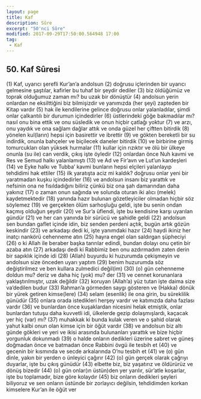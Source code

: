 ```yaml
---
layout: page
title: Kaf
description: Sûre
excerpt: "50'nci Sûre"
modified: 2017-09-29T17:50:00.564948 17:00
tag: 
 - Kaf
---
```


## 50. Kaf Sûresi

(1) Kaf, uyarıcı şerefli Kur’an’a andolsun
(2) doğrusu içlerinden bir uyarıcı gelmesine şaştılar, kafirler bu tuhaf bir şeydir dediler
(3) biz öldüğümüz ve toprak olduğumuz zaman mı? bu uzak bir dönüştür
(4) andolsun yerin onlardan ne eksilttiğini biz bilmişizdir ve yanımızda (her şeyi) zapteden bir Kitap vardır
(5) hak ile kendilerine gelince doğrusu onlar yalanladılar, şimdi onlar çalkantılı bir durumun içindedirler 
(6) üstlerindeki göğe bakmadılar mı? nasıl onu bina ettik ve onu süsledik ve onun hiçbir çatlağı yoktur
(7) ve arzı, onu yaydık ve ona sağlam dağlar attık ve onda güzel her çiftten bitirdik
(8) yönelen kul(ların) hepsi için basirettir ve ibrettir
(9) ve gökten bereketli bir su indirdik, onunla bahçeler ve biçilecek daneler bitirdik
(10) ve birbirine girmiş tomurcukları olan yüksek hurmalar
(11) kullar için rızıktır ve ölü bir ülkeye onunla (su ile) can verdik, çıkış işte öyledir
(12) onlardan önce Nuh kavmi ve Res ve Semud halkı yalanlamıştı
(13) ve Ad ve Fir’avn ve Lut’un kardeşleri
(14) ve Eyke halkı ve Tubba’ kavmi bunların hepsi elçileri yalanlayıp tehdidimi hak ettiler
(15) ilk yaratışta aciz mi kaldık? doğrusu onlar yeni bir yaratmadan kuşku içindedirler
(16) ve andolsun insanı biz yarattık ve nefsinin ona ne fısıldadığını biliriz çünkü biz ona şah damarından daha yakınız
(17) o zaman onun sağında ve solunda oturan iki alıcı (melek) kaydetmektedir
(18) yanında hazır bulunan gözetleyiciler olmadan hiçbir söz söylemez
(19) ve gerçekten ölüm sarhoşluğu geldi, işte bu senin ondan kaçmış olduğun şeydir
(20) ve Sur’a üflendi, işte bu kendisine karşı uyarılan gündür
(21) ve her can yanında bir sürücü ve şahidle geldi
(22) andolsun sen bundan gaflet içinde idin, biz senden perdeni açtık, bugün artık gözün keskindir
(23) ve arkadaşı dedi ki, işte yanımdaki hazır 
(24) haydi ikiniz her inatçı nankörü cehenneme atın
(25) hayra engel olan saldırgan şüpheciyi
(26) o ki Allah ile beraber başka tanrılar edindi, bundan dolayı onu çetin bir azaba atın
(27) arkadaşı dedi ki Rabbimiz ben onu azdırmadım zaten derin bir sapıklık içinde idi 
(28) (Allah) buyurdu ki huzurumda çekişmeyin ve andolsun size önceden uyarı yaptım
(29) benim huzurumda söz değiştirilmez ve ben kullara zulmedici değil(im)
(30) (o) gün cehenneme doldun mu? deriz ve daha hiç (yok) mu? der
(31) ve cennet korunanlara yaklaştırılmıştır, uzak değildir
(32) koruyan (Allah’a) yüz tutan işte daima size va’dedilen budur
(33) Rahman’a görmeden saygı gösteren ve (Hakka) dönük bir yürek getiren kimse(lere)
(34) selam (esenlik) ile ona girin, bu süreklilik günüdür
(35) onlara orada istedikleri herşey vardır ve katımızda daha fazlası vardır 
(36) ve bunlardan önce kuşaklardan nicesini helak etmiştik, onlar bunlardan tutuşu daha kuvvetli idi, ülkelerde gezip dolaşmışlardı, kaçacak yer hiç (var) mı?
(37) muhakkak ki bunda kulak veren ve o şahid olarak yahut kalbi onun olan kimse için bir öğüt vardır
(38) ve andolsun biz altı günde gökleri ve yeri ve ikisi arasında bulunanları yarattık ve bize hiçbir yorgunluk dokunmadı 
(39) o halde onların dedikleri üzerine sabret ve güneş doğmadan önce ve batmadan önce Rabbini övgü ile tesbih et
(40) ve gecenin bir kısmında ve secde arkalarında O’nu tesbih et
(41) ve (o) gün dinle, yakın bir yerden o ünleyici çağırır
(42) (o) gün gerçek olarak çağrıyı duyarlar, işte bu çıkış günüdür 
(43) elbette biz, biz yaşatırız ve öldürürüz ve dönüş bizedir
(44) (o) gün onlar(ın üstün)den yer yarılır, sür’atle koşarlar, işte bu toplamadır, bize göre kolaydır 
(45) biz onların dedikleri şeyleri biliyoruz ve sen onların üstünde bir zorlayıcı değilsin, tehdidimden korkan kimselere Kur’an ile öğüt ver 
